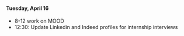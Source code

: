 #### Tuesday, April 16
* 8-12 work on MOOD
* 12:30: Update Linkedin and Indeed profiles for internship interviews
